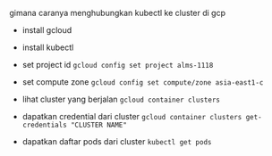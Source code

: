 gimana caranya menghubungkan kubectl ke cluster di gcp

- install gcloud 

- install kubectl

- set project id `gcloud config set project alms-1118`

- set compute zone `gcloud config set compute/zone asia-east1-c`

- lihat cluster yang berjalan `gcloud container clusters`

- dapatkan credential dari cluster `gcloud container clusters get-credentials "CLUSTER NAME"`

- dapatkan daftar pods dari cluster `kubectl get pods`

